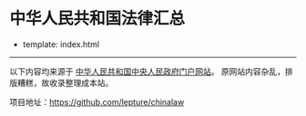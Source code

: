 # 中华人民共和国法律汇总

- template: index.html

--------


以下内容均来源于 [中华人民共和国中央人民政府门户网站](http://www.gov.cn/)。
原网站内容杂乱，排版糟糕，故收录整理成本站。

项目地址：https://github.com/lepture/chinalaw
